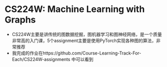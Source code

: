 # CS224W: Machine Learning with Graphs

- CS224W主要是讲传统的图数据挖掘，图机器学习和图神经网络，是一个质量非常高的入门课，5个assignment主要是使用PyTorch实现各种图的算法，非常推荐
- 我完成的作业在https://github.com/Course-Learning-Track-For-Each/CS224W-assignments 中可以看到